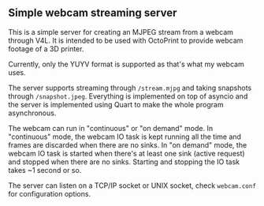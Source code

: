 ## Simple webcam streaming server

This is a simple server for creating an MJPEG stream from a webcam through V4L.
It is intended to be used with OctoPrint to provide webcam footage of a 3D printer.

Currently, only the YUYV format is supported as that's what my webcam uses.

The server supports streaming through `/stream.mjpg` and taking snapshots through `/snapshot.jpeg`.
Everything is implemented on top of asyncio and the server is implemented using Quart to make the
whole program asynchronous.

The webcam can run in "continuous" or "on demand" mode. In "continuous" mode, the webcam IO task is
kept running all the time and frames are discarded when there are no sinks. In "on demand" mode,
the webcam IO task is started when there's at least one sink (active request) and stopped when
there are no sinks. Starting and stopping the IO task takes ~1 second or so.

The server can listen on a TCP/IP socket or UNIX socket, check `webcam.conf` for configuration
options.
